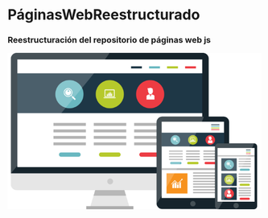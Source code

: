 # PáginasWebReestructurado
### Reestructuración del repositorio de páginas web js


![Diseño web](./assets/responsive-design-2.png "Desarrollo web")


